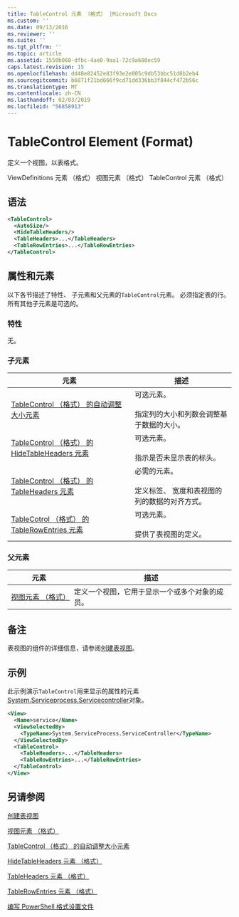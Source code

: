 ```yaml
---
title: TableControl 元素 （格式） |Microsoft Docs
ms.custom: ''
ms.date: 09/13/2016
ms.reviewer: ''
ms.suite: ''
ms.tgt_pltfrm: ''
ms.topic: article
ms.assetid: 1550b068-dfbc-4ae0-9aa1-72c9a680ec59
caps.latest.revision: 15
ms.openlocfilehash: dd48e82452e83f93e2e005c9db53bbc51d8b2eb4
ms.sourcegitcommit: b6871f21bd666f9cd71dd336bb3f844cf472b56c
ms.translationtype: MT
ms.contentlocale: zh-CN
ms.lasthandoff: 02/03/2019
ms.locfileid: "56858913"
---
```

# <a name="tablecontrol-element-format"></a>TableControl Element (Format)

定义一个视图，以表格式。

ViewDefinitions 元素 （格式） 视图元素 （格式） TableControl 元素 （格式）

## <a name="syntax"></a>语法

```xml
<TableControl>
  <AutoSize/>
  <HideTableHeaders/>
  <TableHeaders>...</TableHeaders>
  <TableRowEntries>...</TableRowEntries>
</TableControl>

```

## <a name="attributes-and-elements"></a>属性和元素

以下各节描述了特性、 子元素和父元素的`TableControl`元素。 必须指定表的行。 所有其他子元素是可选的。

### <a name="attributes"></a>特性

无。

### <a name="child-elements"></a>子元素

|元素|描述|
|-------------|-----------------|
|[TableControl （格式） 的自动调整大小元素](./autosize-element-for-tablecontrol-format.md)|可选元素。<br /><br /> 指定列的大小和列数会调整基于数据的大小。|
|[TableControl （格式） 的 HideTableHeaders 元素](./hidetableheaders-element-format.md)|可选元素。<br /><br /> 指示是否未显示表的标头。|
|[TableControl （格式） 的 TableHeaders 元素](./tableheaders-element-format.md)|必需的元素。<br /><br /> 定义标签、 宽度和表视图的列的数据的对齐方式。|
|[TableCotrol （格式） 的 TableRowEntries 元素](./tablerowentries-element-for-tablecontrol-format.md)|可选元素。<br /><br /> 提供了表视图的定义。|

### <a name="parent-elements"></a>父元素

|元素|描述|
|-------------|-----------------|
|[视图元素 （格式）](./view-element-format.md)|定义一个视图，它用于显示一个或多个对象的成员。|

## <a name="remarks"></a>备注

表视图的组件的详细信息，请参阅[创建表视图](./creating-a-table-view.md)。

## <a name="example"></a>示例

此示例演示`TableControl`用来显示的属性的元素[System.Serviceprocess.Servicecontroller](/dotnet/api/System.ServiceProcess.ServiceController)对象。

```xml
<View>
  <Name>service</Name>
  <ViewSelectedBy>
    <TypeName>System.ServiceProcess.ServiceController</TypeName>
  </ViewSelectedBy>
  <TableControl>
    <TableHeaders>...</TableHeaders>
    <TableRowEntries>...</TableRowEntries>
  </TableControl>
</View>

```

## <a name="see-also"></a>另请参阅

[创建表视图](./creating-a-table-view.md)

[视图元素 （格式）](./view-element-format.md)

[TableControl （格式） 的自动调整大小元素](./autosize-element-for-tablecontrol-format.md)

[HideTableHeaders 元素 （格式）](./hidetableheaders-element-format.md)

[TableHeaders 元素 （格式）](./tableheaders-element-format.md)

[TableRowEntries 元素 （格式）](./tablerowentries-element-for-tablecontrol-format.md)

[编写 PowerShell 格式设置文件](./writing-a-powershell-formatting-file.md)
